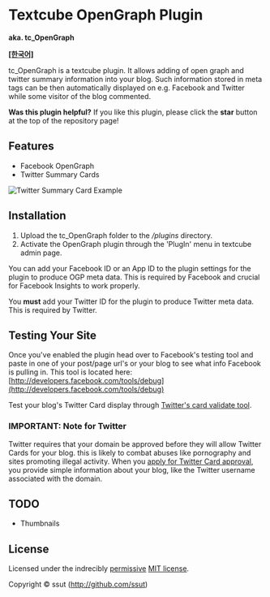 # Textcube OpenGraph Plugin

**aka. tc_OpenGraph**

<a href="http://b.ssut.me/5" target="_blank">**[한국어]**</a>

tc_OpenGraph is a textcube plugin. It allows adding of open graph and twitter summary information into your blog. Such information stored in meta tags can be then automatically displayed on e.g. Facebook and Twitter while some visitor of the blog commented.

**Was this plugin helpful?**
If you like this plugin, please click the **star** button at the top of the repository page!

## Features

* Facebook OpenGraph
* Twitter Summary Cards

![Twitter Summary Card Example](http://puu.sh/cahIC/5207e8b2fd.png)

## Installation

1. Upload the tc_OpenGraph folder to the */plugins* directory.
2. Activate the OpenGraph plugin through the 'PlugIn' menu in textcube admin page.

You can add your Facebook ID or an App ID to the plugin settings for the plugin to produce OGP meta data. This is required by Facebook and crucial for Facebook Insights to work properly.

You **must** add your Twitter ID for the plugin to produce Twitter meta data. This is required by Twitter.

## Testing Your Site

Once you've enabled the plugin head over to Facebook's testing tool and paste in one of your post/page url's or your blog to see what info Facebook is pulling in. This tool is located here: [http://developers.facebook.com/tools/debug](http://developers.facebook.com/tools/debug)

Test your blog's Twitter Card display through [Twitter's card validate tool](https://cards-dev.twitter.com/validator).

### IMPORTANT: Note for Twitter

Twitter requires that your domain be approved before they will allow Twitter Cards for your blog. this is likely to combat abuses like pornography and sites promoting illegal activity. When you [apply for Twitter Card approval](https://cards-dev.twitter.com/validator), you provide simple information about your blog, like the Twitter username associated with the domain.

## TODO

* Thumbnails

## License

Licensed under the indrecibly [permissive](https://en.wikipedia.org/wiki/Permissive_free_software_licence) [MIT license](http://opensource.org/licenses/mit-license.php).

Copyright &copy; ssut (http://github.com/ssut)
